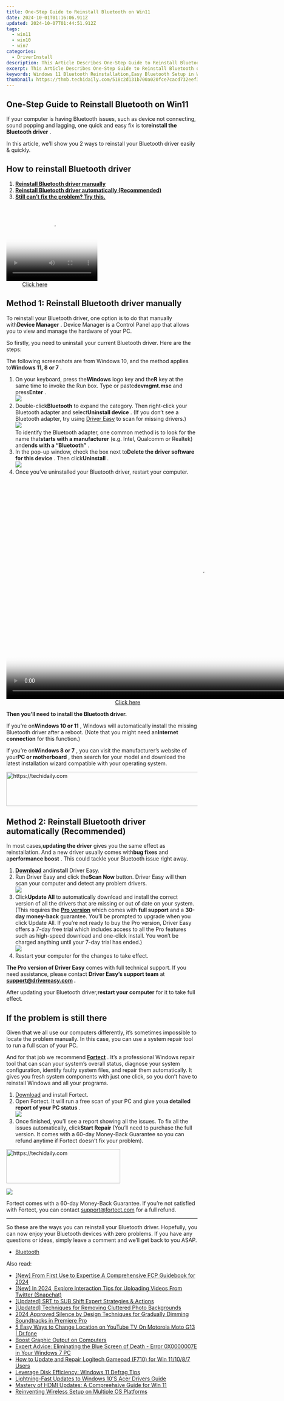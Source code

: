 ```yaml
---
title: One-Step Guide to Reinstall Bluetooth on Win11
date: 2024-10-01T01:16:06.911Z
updated: 2024-10-07T01:44:51.912Z
tags:
  - win11
  - win10
  - win7
categories:
  - DriverInstall
description: This Article Describes One-Step Guide to Reinstall Bluetooth on Win11
excerpt: This Article Describes One-Step Guide to Reinstall Bluetooth on Win11
keywords: Windows 11 Bluetooth Reinstallation,Easy Bluetooth Setup in Win11,Fixing Bluetooth Issues on Windows 11,Reinstall Windows 11 Bluetooth Guide,How to Reset Bluetooth Settings on Windows 11,Restarting Bluetooth Service in Win11,Enabling/Disabling Bluetooth on Windows 11
thumbnail: https://thmb.techidaily.com/518c2d131b700a020fce7cacd732eef38c6bf9388dea5d5963d4cc5e8d601321.jpg
---
```


## One-Step Guide to Reinstall Bluetooth on Win11

 If your computer is having Bluetooth issues, such as device not connecting, sound popping and lagging, one quick and easy fix is to**reinstall the Bluetooth driver** .

 In this article, we’ll show you 2 ways to reinstall your Bluetooth driver easily & quickly.

## How to reinstall Bluetooth driver

1. **[Reinstall Bluetooth driver manually](#method1)**
2. **[Reinstall Bluetooth driver automatically (Recommended)](#method2)**
3. [**Still can’t fix the problem? Try this.**](#fix3)

<!-- affiliate ads begin -->
<span id="1328679">
					<video width="240" height="200" style="cursor:pointer"
           poster="//a.impactradius-go.com/display-clicktoplayimage/1328679.png"
           onclick="if(!this.playClicked){this.play();this.setAttribute('controls',true);this.playClicked=true;}">
	   <source src="//a.impactradius-go.com/display-ad/15852-1328679">
	   <img src="//a.impactradius-go.com/display-clicktoplayimage/1328679.png" style="border: none; height: 100%; width: 100%; object-fit: contain">
	</video>
	<div style="width:150px;text-align:center"><a href="javascript:window.open(decodeURIComponent('https%3A%2F%2Fthefitville.pxf.io%2Fc%2F5597632%2F1328679%2F15852'), '_blank');void(0);">Click here</a></div>
</span>
<img height="0" width="0" src="https://imp.pxf.io/i/5597632/1328679/15852" style="position:absolute;visibility:hidden;" border="0" />
<!-- affiliate ads end -->

## Method 1: Reinstall Bluetooth driver manually

 To reinstall your Bluetooth driver, one option is to do that manually with**Device Manager** . Device Manager is a Control Panel app that allows you to view and manage the hardware of your PC.

 So firstly, you need to uninstall your current Bluetooth driver. Here are the steps:

 The following screenshots are from Windows 10, and the method applies to**Windows 11, 8 or 7** .

1. On your keyboard, press the**Windows** logo key and the**R** key at the same time to invoke the Run box. Type or paste**devmgmt.msc** and press**Enter** .  
![](https://images.drivereasy.com/wp-content/uploads/2020/09/run-box-device-manager.jpg)
2. Double-click**Bluetooth** to expand the category. Then right-click your Bluetooth adapter and select**Uninstall device** . (If you don’t see a Bluetooth adapter, try using [Driver Easy](https://tools.techidaily.com/drivereasy/download/) to scan for missing drivers.)  
![](https://images.drivereasy.com/wp-content/uploads/2020/10/device-manager-uninstall-bluetooth-driver.jpg)  
 To identify the Bluetooth adapter, one common method is to look for the name that**starts with a manufacturer** (e.g. Intel, Qualcomm or Realtek) and**ends with a “Bluetooth”** .
3. In the pop-up window, check the box next to**Delete the driver software for this device** . Then click**Uninstall** .  
![](https://images.drivereasy.com/wp-content/uploads/2020/10/uninstall-device-driver-02.jpg)
4. Once you’ve uninstalled your Bluetooth driver, restart your computer.

<!-- affiliate ads begin -->
<span id="1492813">
					<video width="1024" height="576" style="cursor:pointer"
           poster="//a.impactradius-go.com/display-clicktoplayimage/1492813.png"
           onclick="if(!this.playClicked){this.play();this.setAttribute('controls',true);this.playClicked=true;}">
	   <source src="//a.impactradius-go.com/display-ad/14559-1492813">
	   <img src="//a.impactradius-go.com/display-clicktoplayimage/1492813.png" style="border: none; height: 100%; width: 100%; object-fit: contain">
	</video>
	<div style="width:640px;text-align:center"><a href="javascript:window.open(decodeURIComponent('https%3A%2F%2Fpropmoneyinc.pxf.io%2Fc%2F5597632%2F1492813%2F14559'), '_blank');void(0);">Click here</a></div>
</span>
<img height="0" width="0" src="https://imp.pxf.io/i/5597632/1492813/14559" style="position:absolute;visibility:hidden;" border="0" />
<!-- affiliate ads end -->

**Then you’ll need to install the Bluetooth driver.**

 If you’re on**Windows 10 or 11** , Windows will automatically install the missing Bluetooth driver after a reboot. (Note that you might need an**Internet connection** for this function.)

 If you’re on**Windows 8 or 7** , you can visit the manufacturer’s website of your**PC or motherboard** , then search for your model and download the latest installation wizard compatible with your operating system.

<!-- affiliate ads begin -->
<a href="https://appsumo.8odi.net/c/5597632/2118306/7443" target="_top" id="2118306">
  <img src="//a.impactradius-go.com/display-ad/7443-2118306" border="0" alt="https://techidaily.com" width="728" height="90"/>
</a>
<img height="0" width="0" src="https://appsumo.8odi.net/i/5597632/2118306/7443" style="position:absolute;visibility:hidden;" border="0" />
<!-- affiliate ads end -->

## Method 2: Reinstall Bluetooth driver automatically (Recommended)

 In most cases,**updating the driver** gives you the same effect as reinstallation. And a new driver usually comes with**bug fixes** and a**performance boost** . This could tackle your Bluetooth issue right away.

1. **[Download](https://tools.techidaily.com/drivereasy/download/)**  and**install** Driver Easy.
2. Run Driver Easy and click the**Scan Now** button. Driver Easy will then scan your computer and detect any problem drivers.  
![](https://www.drivereasy.com/wp-content/uploads/2020/10/6_0_scan-now.jpg)
3. Click**Update All** to automatically download and install the correct version of all the drivers that are missing or out of date on your system. (This requires the **[Pro version](https://tools.techidaily.com/drivereasy/download/)**  which comes with **full support**  and a **30-day money-back**  guarantee. You’ll be prompted to upgrade when you click Update All. If you’re not ready to buy the Pro version, Driver Easy offers a 7-day free trial which includes access to all the Pro features such as high-speed download and one-click install. You won’t be charged anything until your 7-day trial has ended.)  
![](https://www.drivereasy.com/wp-content/uploads/2020/10/bt.png)
4. Restart your computer for the changes to take effect.

**The Pro version of Driver Easy** comes with full technical support. If you need assistance, please contact **Driver Easy’s support team** at **[support@drivereasy.com](mailto:support@drivereasy.com) .**

 After updating your Bluetooth driver,**restart your computer** for it to take full effect.

## If the problem is still there

 Given that we all use our computers differently, it’s sometimes impossible to locate the problem manually. In this case, you can use a system repair tool to run a full scan of your PC.

 And for that job we recommend **[Fortect](https://tools.techidaily.com/drivereasy/download/)**  . It’s a professional Windows repair tool that can scan your system’s overall status, diagnose your system configuration, identify faulty system files, and repair them automatically. It gives you fresh system components with just one click, so you don’t have to reinstall Windows and all your programs.

1. [Download](https://tools.techidaily.com/drivereasy/download/) and install Fortect.
2. Open Fortect. It will run a free scan of your PC and give you**a detailed report of your PC status** .  
![](https://images.drivereasy.com/wp-content/uploads/2020/10/fortect-start-scan.jpg)
3. Once finished, you’ll see a report showing all the issues. To fix all the issues automatically, click**Start Repair** (You’ll need to purchase the full version. It comes with a 60-day Money-Back Guarantee so you can refund anytime if Fortect doesn’t fix your problem).  

<!-- affiliate ads begin -->
<a href="https://aligracehair.sjv.io/c/5597632/1868571/19272" target="_top" id="1868571">
  <img src="//a.impactradius-go.com/display-ad/19272-1868571" border="0" alt="https://techidaily.com" width="300" height="90"/>
</a>
<img height="0" width="0" src="https://aligracehair.sjv.io/i/5597632/1868571/19272" style="position:absolute;visibility:hidden;" border="0" />
<!-- affiliate ads end -->

![](https://images.drivereasy.com/wp-content/uploads/2020/10/fortect-start-repair.jpg)

 Fortect comes with a 60-day Money-Back Guarantee. If you’re not satisfied with Fortect, you can contact <support@fortect.com> for a full refund.

---

 So these are the ways you can reinstall your Bluetooth driver. Hopefully, you can now enjoy your Bluetooth devices with zero problems. If you have any questions or ideas, simply leave a comment and we’ll get back to you ASAP.

* [Bluetooth](https://store.drivereasy.com/order/cart.php?PRODS=4731822&QTY=1&AFFILIATE=108875)

<ins class="adsbygoogle"
     style="display:block"
     data-ad-format="autorelaxed"
     data-ad-client="ca-pub-7571918770474297"
     data-ad-slot="1223367746"></ins>

<ins class="adsbygoogle"
     style="display:block"
     data-ad-client="ca-pub-7571918770474297"
     data-ad-slot="8358498916"
     data-ad-format="auto"
     data-full-width-responsive="true"></ins>

<span class="atpl-alsoreadstyle">Also read:</span>
<div><ul>
<li><a href="https://fox-glue.techidaily.com/new-from-first-use-to-expertise-a-comprehensive-fcp-guidebook-for-2024/"><u>[New] From First Use to Expertise A Comprehensive FCP Guidebook for 2024</u></a></li>
<li><a href="https://twitter-videos.techidaily.com/new-in-2024-explore-interaction-tips-for-uploading-videos-from-twitter-snapchat/"><u>[New] In 2024, Explore Interaction Tips for Uploading Videos From Twitter (Snapchat)</u></a></li>
<li><a href="https://extra-approaches.techidaily.com/updated-srt-to-sub-shift-expert-strategies-and-actions/"><u>[Updated] SRT to SUB Shift Expert Strategies & Actions</u></a></li>
<li><a href="https://some-skills.techidaily.com/updated-techniques-for-removing-cluttered-photo-backgrounds/"><u>[Updated] Techniques for Removing Cluttered Photo Backgrounds</u></a></li>
<li><a href="https://fox-links.techidaily.com/2024-approved-silence-by-design-techniques-for-gradually-dimming-soundtracks-in-premiere-pro/"><u>2024 Approved Silence by Design Techniques for Gradually Dimming Soundtracks in Premiere Pro</u></a></li>
<li><a href="https://location-fake.techidaily.com/5-easy-ways-to-change-location-on-youtube-tv-on-motorola-moto-g13-drfone-by-drfone-virtual-android/"><u>5 Easy Ways to Change Location on YouTube TV On Motorola Moto G13 | Dr.fone</u></a></li>
<li><a href="https://driver-install.techidaily.com/boost-graphic-output-on-computers/"><u>Boost Graphic Output on Computers</u></a></li>
<li><a href="https://driver-error.techidaily.com/expert-advice-eliminating-the-blue-screen-of-death-error-0x0000007e-in-your-windows-7-pc/"><u>Expert Advice: Eliminating the Blue Screen of Death - Error 0X0000007E in Your Windows 7 PC</u></a></li>
<li><a href="https://win-dash.techidaily.com/how-to-update-and-repair-logitech-gamepad-f710-for-win-111087-users/"><u>How to Update and Repair Logitech Gamepad (F710) for Win 11/10/8/7 Users</u></a></li>
<li><a href="https://win11-tips.techidaily.com/leverage-disk-efficiency-windows-11-defrag-tips/"><u>Leverage Disk Efficiency: Windows 11 Defrag Tips</u></a></li>
<li><a href="https://driver-install.techidaily.com/lightning-fast-updates-to-windows-10s-acer-drivers-guide/"><u>Lightning-Fast Updates to Windows 10'S Acer Drivers Guide</u></a></li>
<li><a href="https://driver-install.techidaily.com/mastery-of-hdmi-updates-a-compreehsive-guide-for-win-11/"><u>Mastery of HDMI Updates: A Compreehsive Guide for Win 11</u></a></li>
<li><a href="https://driver-install.techidaily.com/reinventing-wireless-setup-on-multiple-os-platforms/"><u>Reinventing Wireless Setup on Multiple OS Platforms</u></a></li>
</ul></div>

